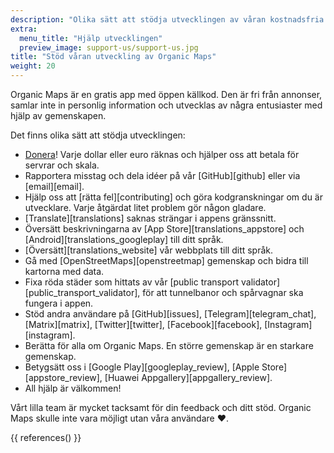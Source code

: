 ```yaml
---
description: "Olika sätt att stödja utvecklingen av våran kostnadsfria applikation"
extra:
  menu_title: "Hjälp utvecklingen"
  preview_image: support-us/support-us.jpg
title: "Stöd våran utveckling av Organic Maps"
weight: 20
---
```


Organic Maps är en gratis app med öppen källkod. Den är fri från annonser,
samlar inte in personlig information och utvecklas av några entusiaster med
hjälp av gemenskapen.

Det finns olika sätt att stödja utvecklingen:

- [Donera](@/donate/index.sv.md)! Varje dollar eller euro räknas och hjälper
  oss att betala för servrar och skala.
- Rapportera misstag och dela idéer på vår [GitHub][github] eller via
  [email][email].
- Hjälp oss att [rätta fel][contributing] och göra kodgranskningar om du är
  utvecklare. Varje åtgärdat litet problem gör någon gladare.
- [Translate][translations] saknas strängar i appens gränssnitt.
- Översätt beskrivningarna av [App Store][translations_appstore] och
  [Android][translations_googleplay] till ditt språk.
- [Översätt][translations_website] vår webbplats till ditt språk.
- Gå med [OpenStreetMaps][openstreetmap] gemenskap och bidra till kartorna
  med data.
- Fixa röda städer som hittats av vår [public transport
  validator][public_transport_validator], för att tunnelbanor och spårvagnar
  ska fungera i appen.
- Stöd andra användare på [GitHub][issues], [Telegram][telegram_chat],
  [Matrix][matrix], [Twitter][twitter], [Facebook][facebook],
  [Instagram][instagram].
- Berätta för alla om Organic Maps. En större gemenskap är en starkare
  gemenskap.
- Betygsätt oss i [Google Play][googleplay_review], [Apple
  Store][appstore_review], [Huawei Appgallery][appgallery_review].
- All hjälp är välkommen!

Vårt lilla team är mycket tacksamt för din feedback och ditt stöd. Organic
Maps skulle inte vara möjligt utan våra användare ❤️.

{{ references() }}
